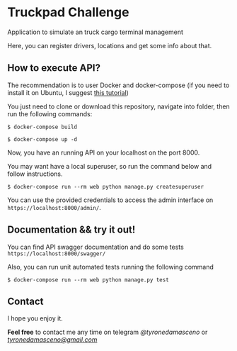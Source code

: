 # Truckpad Challenge

Application to simulate an truck cargo terminal management

Here, you can register drivers, locations and get some info about that.

## How to execute API?

The recommendation is to user Docker and docker-compose (if you need to install it on Ubuntu, I suggest [this tutorial](https://linuxize.com/post/how-to-install-and-use-docker-compose-on-ubuntu-18-04/))

You just need to clone or download this repository, navigate into folder, then run the following commands:

`$ docker-compose build`

`$ docker-compose up -d`

Now, you have an running API on your localhost on the port 8000.

You may want have a local superuser, so run the command below and follow instructions.

`$ docker-compose run --rm web python manage.py createsuperuser`

You can use the provided credentials to access the admin interface on `https://localhost:8000/admin/`.

## Documentation && try it out!

You can find API swagger documentation and do some tests `https://localhost:8000/swagger/`

Also, you can run unit automated tests running the following command

`$ docker-compose run --rm web python manage.py test`

## Contact

I hope you enjoy it.

**Feel free** to contact me any time on telegram *@tyronedamasceno* or *tyronedamasceno@gmail.com*
